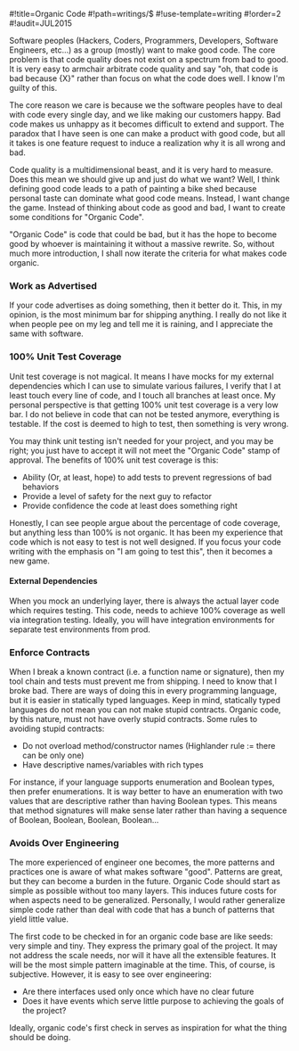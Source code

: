 #!title=Organic Code
#!path=writings/$
#!use-template=writing
#!order=2
#!audit=JUL2015

Software peoples (Hackers, Coders, Programmers, Developers, Software Engineers, etc...) as a group (mostly) want to make good code. The core problem is that code quality does not exist on a spectrum from bad to good. It is very easy to armchair arbitrate code quality and say "oh, that code is bad because {X}" rather than focus on what the code does well. I know I'm guilty of this.

The core reason we care is because we the software peoples have to deal with code every single day, and we like making our customers happy. Bad code makes us unhappy as it becomes difficult to extend and support. The paradox that I have seen is one can make a product with good code, but all it takes is one feature request to induce a realization why it is all wrong and bad.

Code quality is a multidimensional beast, and it is very hard to measure. Does this mean we should give up and just do what we want? Well, I think defining good code leads to a path of painting a bike shed because personal taste can dominate what good code means. Instead, I want change the game. Instead of thinking about code as good and bad, I want to create some conditions for "Organic Code".

"Organic Code" is code that could be bad, but it has the hope to become good by whoever is maintaining it without a massive rewrite. So, without much more introduction, I shall now iterate the criteria for what makes code organic.

### Work as Advertised

If your code advertises as doing something, then it better do it. This, in my opinion, is the most minimum bar for shipping anything. I really do not like it when people pee on my leg and tell me it is raining, and I appreciate the same with software. 

### 100% Unit Test Coverage

Unit test coverage is not magical. It means I have mocks for my external dependencies which I can use to simulate various failures, I verify that I at least touch every line of code, and I touch all branches at least once. My personal perspective is that getting 100% unit test coverage is a very low bar. I do not believe in code that can not be tested anymore, everything is testable. If the cost is deemed to high to test, then something is very wrong.

You may think unit testing isn't needed for your project, and you may be right; you just have to accept it will not meet the "Organic Code" stamp of approval. The benefits of 100% unit test coverage is this:

* Ability (Or, at least, hope) to add tests to prevent regressions of bad behaviors
* Provide a level of safety for the next guy to refactor
* Provide confidence the code at least does something right

Honestly, I can see people argue about the percentage of code coverage, but anything less than 100% is not organic. It has been my experience that code which is not easy to test is not well designed. If you focus your code writing with the emphasis on "I am going to test this", then it becomes a new game.

#### External Dependencies

When you mock an underlying layer, there is always the actual layer code which requires testing. This code, needs to achieve 100% coverage as well via integration testing. Ideally, you will have integration environments for separate test environments from prod.

### Enforce Contracts

When I break a known contract (i.e. a function name or signature), then my tool chain and tests must prevent me from shipping. I need to know that I broke bad. There are ways of doing this in every programming language, but it is easier in statically typed languages. Keep in mind, statically typed languages do not mean you can not make stupid contracts. Organic code, by this nature, must not have overly stupid contracts. Some rules to avoiding stupid contracts:

* Do not overload method/constructor names (Highlander rule := there can be only one)
* Have descriptive names/variables with rich types 

For instance, if your language supports enumeration and Boolean types, then prefer enumerations. It is way better to have an enumeration with two values that are descriptive rather than having Boolean types. This means that method signatures will make sense later rather than having a sequence of Boolean, Boolean, Boolean, Boolean...

### Avoids Over Engineering

The more experienced of engineer one becomes, the more patterns and practices one is aware of what makes software "good". Patterns are great, but they can become a burden in the future. Organic Code should start as simple as possible without too many layers. This induces future costs for when aspects need to be generalized. Personally, I would rather generalize simple code rather than deal with code that has a bunch of patterns that yield little value.

The first code to be checked in for an organic code base are like seeds: very simple and tiny. They express the primary goal of the project. It may not address the scale needs, nor will it have all the extensible features. It will be the most simple pattern imaginable at the time. This, of course, is subjective. However, it is easy to see over engineering:

* Are there interfaces used only once which have no clear future
* Does it have events which serve little purpose to achieving the goals of the project?

Ideally, organic code's first check in serves as inspiration for what the thing should be doing.
